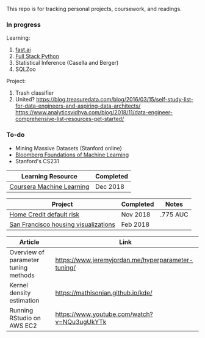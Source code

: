 This repo is for tracking personal projects, coursework, and readings.

### In progress
Learning:
1. [fast.ai](http://www.fast.ai/)
2. [Full Stack Python](https://www.fullstackpython.com/table-of-contents.html)
3. Statistical Inference (Casella and Berger)
4. SQLZoo

Project:
1. Trash classifier
2. United?
https://blog.treasuredata.com/blog/2016/03/15/self-study-list-for-data-engineers-and-aspiring-data-architects/
https://www.analyticsvidhya.com/blog/2018/11/data-engineer-comprehensive-list-resources-get-started/

### To-do
- Mining Massive Datasets (Stanford online)
- [Bloomberg Foundations of Machine Learning](https://bloomberg.github.io/foml/#home)
- Stanford's CS231

| Learning Resource | Completed |
| ----------------- | --------- |
| [Coursera Machine Learning](https://www.coursera.org/learn/machine-learning) | Dec 2018 |

| Project | Completed | Notes | 
| ------- | --------- | ----- |
| [Home Credit default risk](https://www.kaggle.com/c/home-credit-default-risk) | Nov 2018 | .775 AUC |
| [San Francisco housing visualizations](https://github.com/collindching/sf_housing) | Feb 2018 | |

| Article | Link |
| ------- | ---- |
| Overview of parameter tuning methods | https://www.jeremyjordan.me/hyperparameter-tuning/ |
| Kernel density estimation | https://mathisonian.github.io/kde/ |
| Running RStudio on AWS EC2 | https://www.youtube.com/watch?v=NQu3ugUkYTk |

